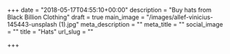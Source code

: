 +++
date = "2018-05-17T04:55:10+00:00"
description = "Buy hats from Black Billion Clothing"
draft = true
main_image = "/images/allef-vinicius-145443-unsplash (1).jpg"
meta_description = ""
meta_title = ""
social_image = ""
title = "Hats"
url_slug = ""

+++

